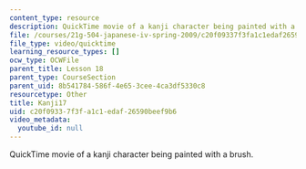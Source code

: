 ```yaml
---
content_type: resource
description: QuickTime movie of a kanji character being painted with a brush.
file: /courses/21g-504-japanese-iv-spring-2009/c20f09337f3fa1c1edaf26590beef9b6_Kanji17.mov
file_type: video/quicktime
learning_resource_types: []
ocw_type: OCWFile
parent_title: Lesson 18
parent_type: CourseSection
parent_uid: 8b541784-586f-4e65-3cee-4ca3df5330c8
resourcetype: Other
title: Kanji17
uid: c20f0933-7f3f-a1c1-edaf-26590beef9b6
video_metadata:
  youtube_id: null
---
```

QuickTime movie of a kanji character being painted with a brush.

